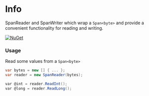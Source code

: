 # Info
SpanReader and SpanWriter which wrap a `Span<byte>` and provide a convenient functionality for reading and writing.

[![NuGet](https://buildstats.info/nuget/Span.ReaderWriter)](https://www.nuget.org/packages/Span.ReaderWriter)

### Usage
Read some values from a `Span<byte>`
``` c#
var bytes = new [] { ... }; 
var reader = new SpanReader(bytes);

var @int = reader.ReadInt();
var @long = reader.ReadLong();
```